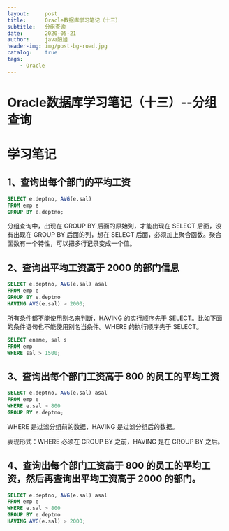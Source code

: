 ```yaml
---
layout:     post
title:      Oracle数据库学习笔记（十三）
subtitle:   分组查询
date:       2020-05-21
author:     java阳旭
header-img: img/post-bg-road.jpg
catalog:    true
tags:
    - Oracle
---
```

# Oracle数据库学习笔记（十三）--分组查询

# 学习笔记

## 1、查询出每个部门的平均工资

```sql
SELECT e.deptno, AVG(e.sal)
FROM emp e
GROUP BY e.deptno;
```

分组查询中，出现在 GROUP BY 后面的原始列，才能出现在 SELECT 后面，没有出现在 GROUP BY 后面的列，想在 SELECT 后面，必须加上聚合函数。聚合函数有一个特性，可以把多行记录变成一个值。

## 2、查询出平均工资高于 2000 的部门信息

```sql
SELECT e.deptno, AVG(e.sal) asal
FROM emp e
GROUP BY e.deptno
HAVING AVG(e.sal) > 2000;
```

所有条件都不能使用别名来判断，HAVING 的实行顺序先于 SELECT。比如下面的条件语句也不能使用别名当条件。WHERE 的执行顺序先于 SELECT。

```sql
SELECT ename, sal s
FROM emp
WHERE sal > 1500;
```

## 3、查询出每个部门工资高于 800 的员工的平均工资

```sql
SELECT e.deptno, AVG(e.sal) asal
FROM emp e
WHERE e.sal > 800
GROUP BY e.deptno;
```

WHERE 是过滤分组前的数据，HAVING 是过滤分组后的数据。

表现形式：WHERE 必须在 GROUP BY 之前，HAVING 是在 GROUP BY 之后。

## 4、查询出每个部门工资高于 800 的员工的平均工资，然后再查询出平均工资高于 2000 的部门。

```sql
SELECT e.deptno, AVG(e.sal) asal
FROM emp e
WHERE e.sal > 800
GROUP BY e.deptno
HAVING AVG(e.sal) > 2000;
```

